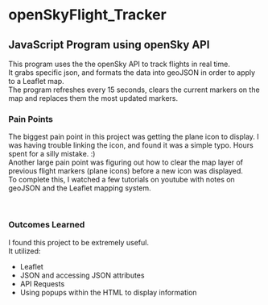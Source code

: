 # openSkyFlight_Tracker
<h2>JavaScript Program using openSky API</h2>
This program uses the the openSky API to track flights in real time.</br>
It grabs specific json, and formats the data into geoJSON in order to apply to a Leaflet map.</br>
The program refreshes every 15 seconds, clears the current markers on the map and replaces them the most updated markers.</br>
<h3>Pain Points</h3>
<p> The biggest pain point in this project was getting the plane icon to display. I was having trouble linking the icon, and found it was a simple typo. Hours spent for a silly mistake.
:)</br>
Another large pain point was figuring out how to clear the map layer of previous flight markers (plane icons) before a new icon was displayed.</br>
To complete this, I watched a few tutorials on youtube with notes on geoJSON and the Leaflet mapping system. </p></br>
<h3>Outcomes Learned</h3>
<p>I found this project to be extremely useful. </br>It utilized: </br>
<ul><li>Leaflet</li>
  <li>JSON and accessing JSON attributes</li>
  <li>API Requests</li>
  <li>Using popups within the HTML to display information</li>
</ul>
</p>
